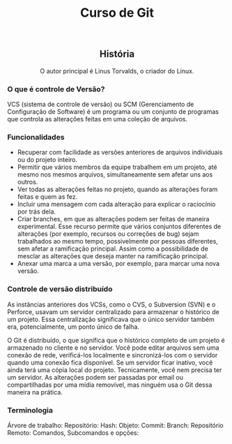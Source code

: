<h1 align=center> Curso de Git </h1>
<br>

<h2 align= center>História</h2>
<p align=center> O autor principal é Linus Torvalds, o criador do Linux. </p>


<h3> O que é controle de Versão? </h3>
VCS (sistema de controle de versão) ou SCM (Gerenciamento de Configuração de Software) é um programa ou um conjunto de programas que controla as alterações feitas em uma coleção de arquivos.

<h3> Funcionalidades </h3> 

* Recuperar com facilidade as versões anteriores de arquivos individuais ou do projeto inteiro.
* Permitir que vários membros da equipe trabalhem em um projeto, até mesmo nos mesmos arquivos, simultaneamente sem afetar uns aos outros.
* Ver todas as alterações feitas no projeto, quando as alterações foram feitas e quem as fez.
* Incluir uma mensagem com cada alteração para explicar o raciocínio por trás dela.
* Criar branches, em que as alterações podem ser feitas de maneira experimental. Esse recurso permite que vários conjuntos diferentes de alterações (por exemplo, recursos ou correções de bug) sejam trabalhados ao mesmo tempo, possivelmente por pessoas diferentes, sem afetar a ramificação principal. Assim como a possibilidade de mesclar as alterações que deseja manter na ramificação principal.
* Anexar uma marca a uma versão, por exemplo, para marcar uma nova versão.

### Controle de versão distribuído
As instâncias anteriores dos VCSs, como o CVS, o Subversion (SVN) e o Perforce, usavam um servidor centralizado para armazenar o histórico de um projeto. Essa centralização significava que o único servidor também era, potencialmente, um ponto único de falha.

O Git é distribuído, o que significa que o histórico completo de um projeto é armazenado no cliente e no servidor. Você pode editar arquivos sem uma conexão de rede, verificá-los localmente e sincronizá-los com o servidor quando uma conexão fica disponível. Se um servidor ficar inativo, você ainda terá uma cópia local do projeto. Tecnicamente, você nem precisa ter um servidor. As alterações podem ser passadas por email ou compartilhadas por uma mídia removível, mas ninguém usa o Git dessa maneira na prática.

### Terminologia

Árvore de trabalho:
Repositório:
Hash:
Objeto:
Commit:
Branch:
Repositório Remoto:
Comandos, Subcomandos e opções:
